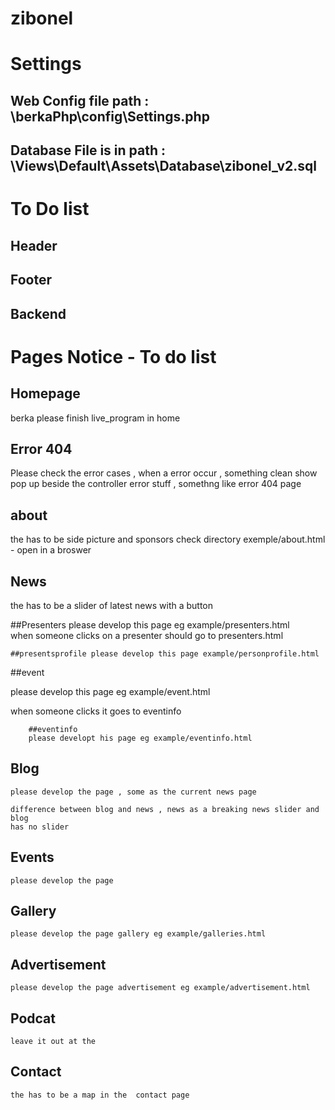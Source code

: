 # zibonel

# Settings 
## Web Config file path : \berkaPhp\config\Settings.php

## Database File is in path : \Views\Default\Assets\Database\zibonel_v2.sql

# To Do list 

## Header 
## Footer 
## Backend 


# Pages Notice - To do list 

## Homepage
berka please finish live_program in home 


## Error 404
Please check the error cases , when a error occur , something 
clean show pop up beside the controller error stuff , somethng like 
error 404 page 

## about
the has to be side picture and sponsors check directory exemple/about.html - open in a broswer 

## News
   
   the has to be a slider of latest news with a button
 
 ##Presenters 
    please develop this page eg example/presenters.html  
    when someone clicks on a presenter should go to presenters.html
    
    ##presentsprofile please develop this page example/personprofile.html
    
 ##event
 
 please develop this page eg example/event.html
 
 when someone clicks it goes to eventinfo
 
        ##eventinfo
        please developt his page eg example/eventinfo.html 
   
 ##  Blog
 
    please develop the page , some as the current news page 
    
    difference between blog and news , news as a breaking news slider and blog
    has no slider 
   
 ## Events 
    please develop the page 
    
  ## Gallery 
    please develop the page gallery eg example/galleries.html
  ## Advertisement 
    please develop the page advertisement eg example/advertisement.html
    
  ## Podcat
    leave it out at the 
    
   ## Contact 
    the has to be a map in the  contact page